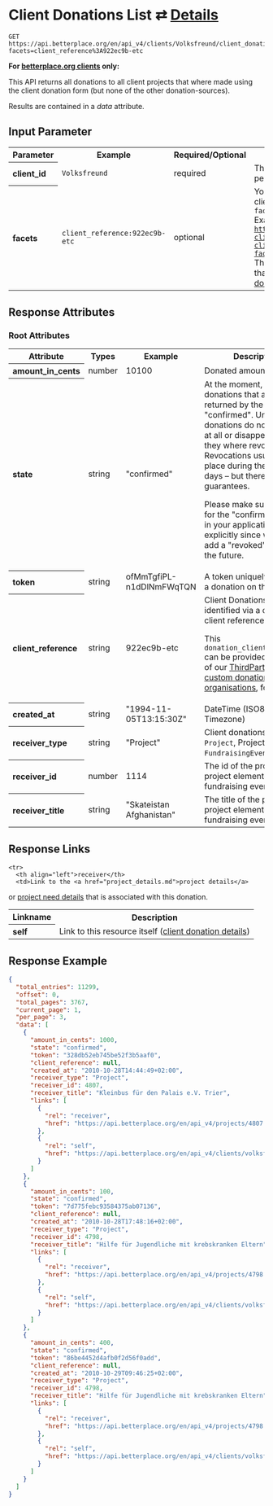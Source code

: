 
# Client Donations List ⇄ [Details](client_donation_details.md)

```nginx
GET https://api.betterplace.org/en/api_v4/clients/Volksfreund/client_donations.json?facets=client_reference%3A922ec9b-etc
```

**For [betterplace.org clients](../README.md#client-api) only:**

This API returns all donations to all client projects that where made using
the client donation form (but none of the other donation-sources).

Results are contained in a *data* attribute.


## Input Parameter

<table>
  <tr>
    <th>Parameter</th>
    <th>Example</th>
    <th>Required/Optional</th>
    <th>Description</th>
  </tr>
  <tr>
    <th align="left">client_id</th>
    <td><code>Volksfreund</code></td>
    <td>required</td>
    <td>The betterplace.org-internal client permalink.</td>
  </tr>
  <tr>
    <th align="left">facets</th>
    <td><code>client_reference:922ec9b-etc</code></td>
    <td>optional</td>
    <td>You can search for a specific client_reference: <code>?facets=client_reference:54</code>

<br>
Example:
<a href="https://api.betterplace.org/en/api_v4/clients/karmic_minion/client_donations?facets=client_reference:54">
  <code>https://api.betterplace.org/en/api_v4/ clients/karmic_minion/ client_donations?facets=client_reference:54</code>
</a>

<br>
This feature is only used in some cases that relate to the
<a href="../donation_form/third_party_app_donation_form.md">ThirdPartyApp custom donation form for organisations</a>
</td>
  </tr>
</table>

## Response Attributes

### Root Attributes

  <table>
    <tr>
      <th>Attribute</th>
      <th>Types</th>
      <th>Example</th>
      <th>Description</th>
    </tr>
    <tr>
      <th align="left">amount_in_cents</th>
      <td>number</td>
      <td>10100</td>
      <td>Donated amount in cents</td>
    </tr>
    <tr>
      <th align="left">state</th>
      <td>string</td>
      <td>"confirmed"</td>
      <td>At the moment, all donations that are returned by the API are "confirmed".
Unconfirmed donations do not show up at all or disappear after they where revoked.
Revocations usually take place during the first 14 days – but there are no guarantees.

Please make sure to check for the "confirmed" state in your application explicitly since
we might add a "revoked" state in the future.
</td>
    </tr>
    <tr>
      <th align="left">token</th>
      <td>string</td>
      <td>ofMmTgfiPL-n1dDlNmFWqTQN</td>
      <td>A token uniquely identifies a donation on the platform.
</td>
    </tr>
    <tr>
      <th align="left">client_reference</th>
      <td>string</td>
      <td>922ec9b-etc</td>
      <td>Client Donations can be identified via a custom client reference token.

This <code>donation_client_reference</code> can be provided by users of our
<a href="../donation_form/third_party_app_donation_form.md">
ThirdPartyApp custom donation form for organisations</a>, for example.
</td>
    </tr>
    <tr>
      <th align="left">created_at</th>
      <td>string</td>
      <td>"1994-11-05T13:15:30Z"</td>
      <td>DateTime (ISO8601 with Timezone)</td>
    </tr>
    <tr>
      <th align="left">receiver_type</th>
      <td>string</td>
      <td>"Project"</td>
      <td>Client donations may go to <code>Project</code>,
Project <code>Element</code>, <code>FundraisingEvent</code>.
</td>
    </tr>
    <tr>
      <th align="left">receiver_id</th>
      <td>number</td>
      <td>1114</td>
      <td>The id of the project, project element or fundraising event.</td>
    </tr>
    <tr>
      <th align="left">receiver_title</th>
      <td>string</td>
      <td>"Skateistan Afghanistan"</td>
      <td>The title of the project, project element or fundraising event.</td>
    </tr>
  </table>
</table>

## Response Links

<table>
  <tr>
    <th>Linkname</th>
    <th>Description</th>
  </tr>

    <tr>
      <th align="left">receiver</th>
      <td>Link to the <a href="project_details.md">project details</a>
or <a href="need_details.md">project need details</a>
that is associated with this donation.
</td>
    </tr>
    <tr>
      <th align="left">self</th>
      <td>Link to this resource itself
(<a href="client_donation_details.md">client donation details</a>)
</td>
    </tr>
</table>

## Response Example

```json
{
  "total_entries": 11299,
  "offset": 0,
  "total_pages": 3767,
  "current_page": 1,
  "per_page": 3,
  "data": [
    {
      "amount_in_cents": 1000,
      "state": "confirmed",
      "token": "328db52eb745be52f3b5aaf0",
      "client_reference": null,
      "created_at": "2010-10-28T14:44:49+02:00",
      "receiver_type": "Project",
      "receiver_id": 4807,
      "receiver_title": "Kleinbus für den Palais e.V. Trier",
      "links": [
        {
          "rel": "receiver",
          "href": "https://api.betterplace.org/en/api_v4/projects/4807.json"
        },
        {
          "rel": "self",
          "href": "https://api.betterplace.org/en/api_v4/clients/volksfreund/client_donations/328db52eb745be52f3b5aaf0.json"
        }
      ]
    },
    {
      "amount_in_cents": 100,
      "state": "confirmed",
      "token": "7d775febc93584375ab07136",
      "client_reference": null,
      "created_at": "2010-10-28T17:48:16+02:00",
      "receiver_type": "Project",
      "receiver_id": 4798,
      "receiver_title": "Hilfe für Jugendliche mit krebskranken Eltern",
      "links": [
        {
          "rel": "receiver",
          "href": "https://api.betterplace.org/en/api_v4/projects/4798.json"
        },
        {
          "rel": "self",
          "href": "https://api.betterplace.org/en/api_v4/clients/volksfreund/client_donations/7d775febc93584375ab07136.json"
        }
      ]
    },
    {
      "amount_in_cents": 400,
      "state": "confirmed",
      "token": "86be4452d4afb0f2d56f0add",
      "client_reference": null,
      "created_at": "2010-10-29T09:46:25+02:00",
      "receiver_type": "Project",
      "receiver_id": 4798,
      "receiver_title": "Hilfe für Jugendliche mit krebskranken Eltern",
      "links": [
        {
          "rel": "receiver",
          "href": "https://api.betterplace.org/en/api_v4/projects/4798.json"
        },
        {
          "rel": "self",
          "href": "https://api.betterplace.org/en/api_v4/clients/volksfreund/client_donations/86be4452d4afb0f2d56f0add.json"
        }
      ]
    }
  ]
}
```

